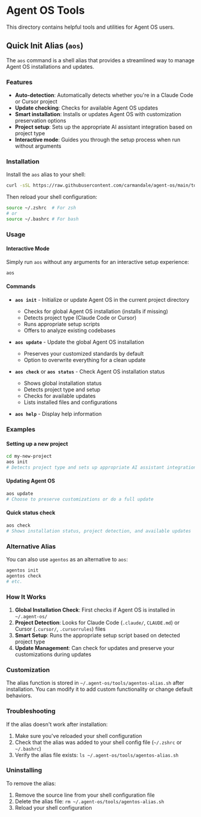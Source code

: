 # Agent OS Tools

This directory contains helpful tools and utilities for Agent OS users.

## Quick Init Alias (`aos`)

The `aos` command is a shell alias that provides a streamlined way to manage Agent OS installations and updates.

### Features

- **Auto-detection**: Automatically detects whether you're in a Claude Code or Cursor project
- **Update checking**: Checks for available Agent OS updates
- **Smart installation**: Installs or updates Agent OS with customization preservation options
- **Project setup**: Sets up the appropriate AI assistant integration based on project type
- **Interactive mode**: Guides you through the setup process when run without arguments

### Installation

Install the `aos` alias to your shell:

```bash
curl -sSL https://raw.githubusercontent.com/carmandale/agent-os/main/tools/install-aos-alias.sh | bash
```

Then reload your shell configuration:
```bash
source ~/.zshrc  # For zsh
# or
source ~/.bashrc # For bash
```

### Usage

#### Interactive Mode
Simply run `aos` without any arguments for an interactive setup experience:
```bash
aos
```

#### Commands

- **`aos init`** - Initialize or update Agent OS in the current project directory
  - Checks for global Agent OS installation (installs if missing)
  - Detects project type (Claude Code or Cursor)
  - Runs appropriate setup scripts
  - Offers to analyze existing codebases

- **`aos update`** - Update the global Agent OS installation
  - Preserves your customized standards by default
  - Option to overwrite everything for a clean update

- **`aos check`** or **`aos status`** - Check Agent OS installation status
  - Shows global installation status
  - Detects project type and setup
  - Checks for available updates
  - Lists installed files and configurations

- **`aos help`** - Display help information

### Examples

#### Setting up a new project
```bash
cd my-new-project
aos init
# Detects project type and sets up appropriate AI assistant integration
```

#### Updating Agent OS
```bash
aos update
# Choose to preserve customizations or do a full update
```

#### Quick status check
```bash
aos check
# Shows installation status, project detection, and available updates
```

### Alternative Alias

You can also use `agentos` as an alternative to `aos`:
```bash
agentos init
agentos check
# etc.
```

### How It Works

1. **Global Installation Check**: First checks if Agent OS is installed in `~/.agent-os/`
2. **Project Detection**: Looks for Claude Code (`.claude/`, `CLAUDE.md`) or Cursor (`.cursor/`, `.cursorrules`) files
3. **Smart Setup**: Runs the appropriate setup script based on detected project type
4. **Update Management**: Can check for updates and preserve your customizations during updates

### Customization

The alias function is stored in `~/.agent-os/tools/agentos-alias.sh` after installation. You can modify it to add custom functionality or change default behaviors.

### Troubleshooting

If the alias doesn't work after installation:

1. Make sure you've reloaded your shell configuration
2. Check that the alias was added to your shell config file (`~/.zshrc` or `~/.bashrc`)
3. Verify the alias file exists: `ls ~/.agent-os/tools/agentos-alias.sh`

### Uninstalling

To remove the alias:

1. Remove the source line from your shell configuration file
2. Delete the alias file: `rm ~/.agent-os/tools/agentos-alias.sh`
3. Reload your shell configuration